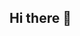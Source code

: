 ## Hi there 👋

<!--
中文:
Mobile-Lowend-Port是一个专门针对低端移动设备优化的操作系统分支。它基于Android开源项目（AOSP），旨在为低端硬件设备提供更好的性能和用户体验。Mobile-Lowend-Port的主要目标是降低系统资源消耗，提高运行速度，同时保持与主流Android系统的兼容性。

Mobile-Lowend-Port的主要特点如下：

1. 轻量化：通过精简系统应用、库文件和预装软件，降低系统对硬件资源的需求，使其在低配置设备上运行更加流畅。

2. 优化性能：针对低端硬件进行系统内核、内存管理和电源管理的优化，提高设备的性能和续航能力。

3. 兼容性：兼容主流Android应用和游戏，用户无需担心软件兼容性问题。

4. 可定制性：提供丰富的定制选项，用户可以根据自己的需求和喜好调整系统设置，打造个性化的手机系统。

5. 社区支持：拥有活跃的开发者和用户社区，为项目提供持续的技术支持和更新。

Mobile-Lowend-Port适用于各种低端移动设备，如入门级智能手机、功能手机和平板电脑等。通过使用Mobile-Lowend-Port，用户可以在低配置设备上获得更好的性能和用户体验。 

English:
Mobile-Lowend-Port is a specialized operating system branch optimized for low-end mobile devices. It is based on the Android Open Source Project (AOSP) and aims to provide better performance and user experience for low-end hardware devices. The primary goal of Mobile-Lowend-Port is to reduce system resource consumption, increase running speed, while maintaining compatibility with mainstream Android systems.

The main features of Mobile-Lowend-Port are as follows:

1. Lightweight: By streamlining system applications, library files, and pre-installed software, it reduces the system's demand for hardware resources, making it run more smoothly on low-configuration devices.

2. Performance optimization: Optimize system kernel, memory management, and power management for low-end hardware to enhance device performance and battery life.

3. Compatibility: Compatible with mainstream Android applications and games, users need not worry about software compatibility issues.

4. Customizability: Provides a wealth of customization options, allowing users to adjust system settings according to their needs and preferences, creating a personalized phone system.

5. Community support: Has an active developer and user community that provides continuous technical support and updates for the project.

Mobile-Lowend-Port is suitable for various low-end mobile devices, such as entry-level smartphones, feature phones, and tablets, etc. By using Mobile-Lowend-Port, users can get better performance and user experience on low-configuration devices.
-->
